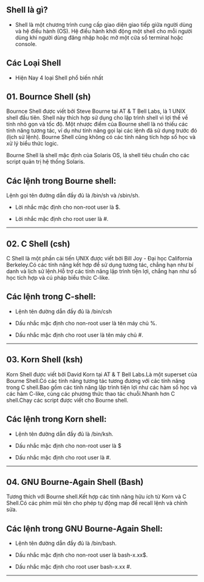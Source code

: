 ## Shell là gì?

- Shell là một chương trình cung cấp giao diện giao tiếp giữa người dùng và hệ điều hành (OS). Hệ điều hành khởi động một shell cho mỗi người dùng khi người dùng đăng nhập hoặc mở một cửa sổ terminal hoặc console.

## Các Loại Shell

- Hiện Nay 4 loại Shell phổ biến nhất 

## 01. Bournce Shell (sh)

  Bournce Shell được viết bởi Steve Bourne tại AT & T Bell Labs, là 1 UNIX shell đầu tiên. Shell này thích hợp sử dụng cho lập trình shell vì lợi thế về tính nhỏ gọn và tốc độ. Một nhược điểm của Bourne shell là nó thiếu các tính năng tương tác, ví dụ như tính năng gọi lại các lệnh đã sử dụng trước đó (lịch sử lệnh). Bourne Shell cũng không có các tính năng tích hợp số học và xử lý biểu thức logic.

 Bourne Shell là shell mặc định của Solaris OS, là shell tiêu chuẩn cho các script quản trị hệ thống Solaris.

 Các lệnh trong Bourne shell:
---
 Lệnh gọi tên đường dẫn đầy đủ là /bin/sh và /sbin/sh.

- Lời nhắc mặc định cho non-root user là $.

- Lời nhắc mặc định cho root user là #.
---

## 02. C Shell (csh)


C Shell là một phần cải tiến UNIX được viết bởi Bill Joy - Đại học California Berkeley.Có các tính năng kết hợp để sử dụng tương tác, chẳng hạn như bí danh và lịch sử lệnh.Hỗ trợ các tính năng lập trình tiện lợi, chẳng hạn như số học tích hợp và cú pháp biểu thức C-like.

Các lệnh trong C-shell:
---
- Lệnh tên đường dẫn đầy đủ là /bin/csh

- Dấu nhắc mặc định cho non-root user là tên máy chủ %.

- Dấu nhắc mặc định cho root user là tên máy chủ #.
---

## 03. Korn Shell (ksh)

Korn Shell được viết bởi David Korn tại AT & T Bell Labs.Là một superset của Bourne Shell.Có các tính năng tương tác tương đương với các tính năng trong C shell.Bao gồm các tính năng lập trình tiện lợi như các hàm số học và các hàm C-like, cùng các phương thức thao tác chuỗi.Nhanh hơn C shell.Chạy các script được viết cho Bourne shell.

Các lệnh trong Korn shell:
---
- Lệnh tên đường dẫn đầy đủ là /bin/ksh.

- Dấu nhắc mặc định cho non-root user là $

- Dấu nhắc mặc định cho root user là #.
---

## 04. GNU Bourne-Again Shell (Bash)


Tương thích với Bourne shell.Kết hợp các tính năng hữu ích từ Korn và C Shell.Có các phím mũi tên cho phép tự 
động map để recall lệnh và chỉnh sửa.


Các lệnh trong GNU Bourne-Again Shell:
---
- Lệnh tên đường dẫn đầy đủ là /bin/bash.

- Dấu nhắc mặc định cho non-root user là bash-x.xx$.

- Dấu nhắc mặc định cho root user bash-x.xx #.
---
